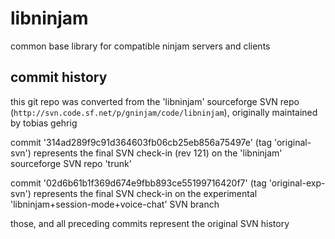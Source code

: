# libninjam

common base library for compatible ninjam servers and clients


## commit history

this git repo was converted from the 'libninjam' sourceforge SVN repo (```http://svn.code.sf.net/p/gninjam/code/libninjam```), originally maintained by tobias gehrig

commit '314ad289f9c91d364603fb06cb25eb856a75497e' (tag 'original-svn') represents the final SVN check-in (rev 121) on the 'libninjam' sourceforge SVN repo 'trunk'

commit '02d6b61b1f369d674e9fbb893ce55199716420f7' (tag 'original-exp-svn') represents the final SVN check-in on the experimental 'libninjam+session-mode+voice-chat' SVN branch

those, and all preceding commits represent the original SVN history
